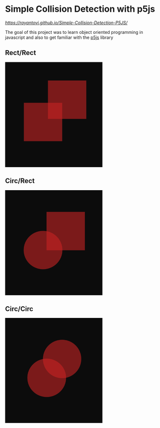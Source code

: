 # Simple Collision Detection with p5js
<i><a>https://rayantovi.github.io/Simple-Collision-Detection-P5JS/</a></i>

The goal of this project was to learn object oriented programming in javascript and also to get familiar with the [p5js](https://p5js.org/) library 

## Rect/Rect 
![rect/rect](rect-rect.png)

## Circ/Rect
![rect/circ](rect-circ.png)

## Circ/Circ
![circ/circ](circ-circ.png)
